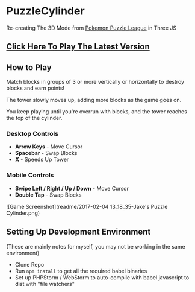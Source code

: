 # PuzzleCylinder
Re-creating The 3D Mode from [Pokemon Puzzle League](https://en.wikipedia.org/wiki/Pok%C3%A9mon_Puzzle_League) in Three JS

## [Click Here To Play The Latest Version](https://jakesiegers.github.io/PuzzleCylinder/)

## How to Play
Match blocks in groups of 3 or more vertically or horizontally to destroy blocks and earn points!

The tower slowly moves up, adding more blocks as the game goes on.

You keep playing until you're overrun with blocks, and the tower reaches the top of the cylinder.

### Desktop Controls
* **Arrow Keys** - Move Cursor 
* **Spacebar** - Swap Blocks
* **X** - Speeds Up Tower

### Mobile Controls
* **Swipe Left / Right / Up / Down** - Move Cursor
* **Double Tap** - Swap Blocks 

![Game Screenshot](readme/2017-02-04 13_18_35-Jake's Puzzle Cylinder.png)


## Setting Up Development Environment
(These are mainly notes for myself, you may not be working in the same environment)
* Clone Repo
* Run `npm install` to get all the required babel binaries
* Set up PHPStorm / WebStorm to auto-compile with babel javascript to dist with "file watchers"